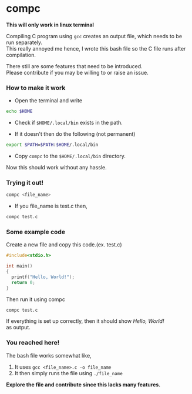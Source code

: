 # compc
**This will only work in linux terminal**

Compiling C program using `gcc` creates an output file, which needs
to be run separately.  
This really annoyed me hence, I wrote this
bash file so the C file runs after compilation.

There still are some features that need to be introduced.  
Please contribute if you may be willing to or raise an issue.


### How to make it work
- Open the terminal and write
```bash
echo $HOME
```
- Check if `$HOME/.local/bin` exists in the path.

- If it doesn't then do the following (not permanent)
```bash
export $PATH=$PATH:$HOME/.local/bin
```
- Copy `compc` to the `$HOME/.local/bin` directory.

Now this should work without any hassle.


### Trying it out!

```bash
compc <file_name>
```
- If you file_name is test.c then,
```bash
compc test.c
```

### Some example code

Create a new file and copy this code.(ex. test.c)

```C
#include<stdio.h>

int main()
{
  printf("Hello, World!");
  return 0;
}
```
Then run it using compc

```bash
compc test.c
```

If everything is set up correctly, then it should show _Hello, World!_  
as output.

### You reached here!

The bash file works somewhat like,
1. It uses `gcc <file_name>.c -o file_name`
2. It then simply runs the file using `./file_name`

**Explore the file and contribute since this lacks many features.**
